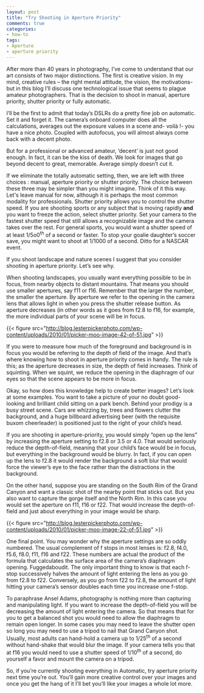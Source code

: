 ```yaml
---
layout: post
title: "Try Shooting in Aperture Priority"
comments: true
categories:
- how-to
tags:
- Aperture
- aperture priority
---
```

After more than 40 years in photography, I’ve come to understand that our art consists of two major distinctions. The first is creative vision. In my mind, creative rules – the right mental attitude, the vision, the motivations- but in this blog I’ll discuss one technological issue that seems to plague amateur photographers. That is the decision to shoot in manual, aperture priority, shutter priority or fully automatic.

I’ll be the first to admit that today’s DSLRs do a pretty fine job on automatic. Set it and forget it. The camera’s onboard computer does all the calculations, averages out the exposure values in a scene and- voilà !- you have a nice photo. Coupled with autofocus, you will almost always come back with a decent photo.

But for a professional or advanced amateur, ‘decent’ is just not good enough. In fact, it can be the kiss of death. We look for images that go beyond decent to great, memorable. Average simply doesn’t cut it.

If we eliminate the totally automatic setting, then, we are left with three choices : manual, aperture priority or shutter priority. The choice between these three may be simpler than you might imagine. Think of it this way. Let's leave manual for now, although it is perhaps the most common modality for professionals. Shutter priority allows you to control the shutter speed. If you are shooting sports or any subject that is moving rapidly <strong>and</strong> you want to freeze the action, select shutter priority. Set your camera to the fastest shutter speed that still allows a recognizable image and the camera takes over the rest. For general sports, you would want a shutter speed of at least 1/5o0<sup>th</sup> of a second or faster. To stop your goalie daughter’s soccer save, you might want to shoot at  1/1000 of a second. Ditto for a NASCAR event.

If you shoot landscape and nature scenes I suggest that you consider shooting in aperture priority. Let’s see why.

When shooting landscapes, you usually want everything possible to be in focus, from nearby objects to distant mountains. That means you should use smaller apertures, say f11 or f16. Remember that the larger the number, the smaller the aperture. By aperture we refer to the opening in the camera lens that allows light in when you press the shutter release button. As aperture decreases (in other words as it goes from f2.8 to f16, for example, the more individual parts of your scene will be in focus.

{{< figure src="http://blog.lesterpickerphoto.com/wp-content/uploads/2010/01/picker-moo-image-42-of-51.jpg" >}}

If you were to measure how much of the foreground and background is in focus you would be referring to the depth of field of the image. And that’s where knowing how to shoot in aperture priority comes in handy. The rule is this; as the aperture decreases in size, the depth of field increases. Think of squinting. When we squint, we reduce the opening in the diaphragm of our eyes so that the scene appears to be more in focus.

Okay, so how does this knowledge help to create better images? Let’s look at some examples. You want to take a picture of your no doubt good-looking and brilliant child sitting on a park bench. Behind your prodigy is a busy street scene. Cars are whizzing by, trees and flowers clutter the background, and a huge billboard advertising beer (with the requisite buxom cheerleader) is positioned just to the right of your child’s head.

If you are shooting in aperture-priority, you would simply “open up the lens” by increasing the aperture setting to f2.8 or 3.5 or 4.0. That would seriously reduce the depth-of-field, meaning that your child’s face would be in focus, but everything in the background would be blurry. In fact, if you can open up the lens to f2.8 it would render the background a soft blur that would force the viewer’s eye to the face rather than the distractions in the background.

On the other hand, suppose you are standing on the South Rim of the Grand Canyon and want a classic shot of the nearby point that sticks out. But you also want to capture the gorge itself and the North Rim. In this case you would set the aperture on f11, f16 or f22. That would increase the depth-of-field and just about everything in your image would be sharp.

{{< figure src="http://blog.lesterpickerphoto.com/wp-content/uploads/2010/01/picker-moo-image-22-of-51.jpg" >}}

One final point. You may wonder why the aperture settings are so oddly numbered. The usual complement of f stops in most lenses is: f2.8, f4.0, f5.6, f8.0, f11, f16 and f22. These numbers are actual the product of the formula that calculates the surface area of the camera’s diaphragm opening. Fuggedaboudit. The only important thing to know is that each f-stop successively halves the amount of light entering the lens as you go from f2.8 to f22. Conversely, as you go from f22 to f2.8, the amount of light hitting your camera’s sensor doubles each time you increase one f-stop.

To paraphrase Ansel Adams, photography is nothing more than capturing and manipulating light. If you want to increase the depth-of-field you will be decreasing the amount of light entering the camera. So that means that for you to get a balanced shot you would need to allow the diaphragm to remain open longer. In some cases you may need to leave the shutter open so long you may need to use a tripod to nail that Grand Canyon shot. Usually, most adults can hand-hold a camera up to 1/25<sup>th</sup> of a second without hand-shake that would blur the image. If your camera tells you that at f16 you would need to use a shutter speed of 1/10<sup>th</sup> of a second, do yourself a favor and mount the camera on a tripod.

So, if you’re currently shooting everything in Automatic, try aperture priority next time you’re out. You’ll gain more creative control over your images and once you get the hang of it I’ll bet you’ll like your images a whole lot more.

